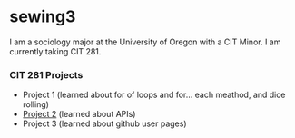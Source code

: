 # sewing3

I am a sociology major at the University of Oregon with a CIT Minor. I am currently taking CIT 281.

### CIT 281 Projects

- Project 1 (learned about for of loops and for... each meathod, and dice rolling)
- [Project 2](https://github.com/UO-CIT/project-2-sewing3.git) (learned about APIs)
- Project 3 (learned about github user pages)
